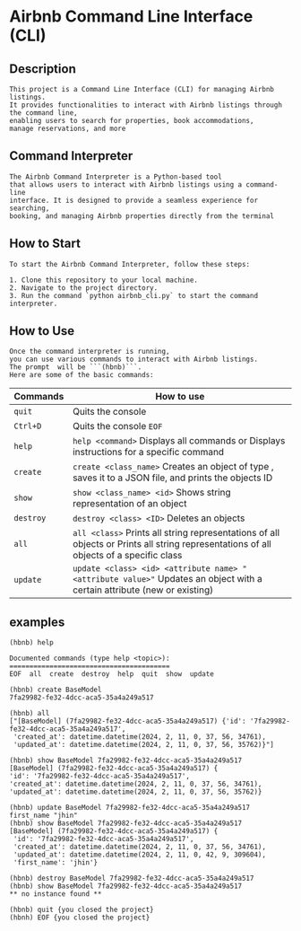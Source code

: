 # Airbnb Command Line Interface (CLI)

## Description
    This project is a Command Line Interface (CLI) for managing Airbnb listings.
    It provides functionalities to interact with Airbnb listings through the command line,
    enabling users to search for properties, book accommodations,
    manage reservations, and more

## Command Interpreter
    The Airbnb Command Interpreter is a Python-based tool
    that allows users to interact with Airbnb listings using a command-line
    interface. It is designed to provide a seamless experience for searching,
    booking, and managing Airbnb properties directly from the terminal
## How to Start
    To start the Airbnb Command Interpreter, follow these steps:

    1. Clone this repository to your local machine.
    2. Navigate to the project directory.
    3. Run the command `python airbnb_cli.py` to start the command interpreter.
## How to Use
    Once the command interpreter is running,
    you can use various commands to interact with Airbnb listings.
    The prompt  will be ```(hbnb)```.
    Here are some of the basic commands:

| Commands  | How to use |
| ------------- | ------------- |
| ```quit```  | Quits the console  |
| ```Ctrl+D```  | Quits the console `EOF`  |
| ```help```  | ```help <command>``` Displays all commands or Displays instructions for a specific command
| ```create```  | ```create <class_name>``` Creates an object of type , saves it to a JSON file, and prints the objects ID
| ```show```  |```show <class_name> <id>``` Shows string representation of an object
| ```destroy```  | ```destroy <class> <ID>``` Deletes an objects
| ```all```  | ```all <class>``` Prints all string representations of all objects or Prints all string representations of all objects of a specific class
| ```update```  | ```update <class> <id> <attribute name> "<attribute value>"``` Updates an object with a certain attribute (new or existing)


## examples 
    
```
(hbnb) help

Documented commands (type help <topic>):
========================================
EOF  all  create  destroy  help  quit  show  update
```    
```
(hbnb) create BaseModel
7fa29982-fe32-4dcc-aca5-35a4a249a517
```
```
(hbnb) all
["[BaseModel] (7fa29982-fe32-4dcc-aca5-35a4a249a517) {'id': '7fa29982-fe32-4dcc-aca5-35a4a249a517',
 'created_at': datetime.datetime(2024, 2, 11, 0, 37, 56, 34761),
 'updated_at': datetime.datetime(2024, 2, 11, 0, 37, 56, 35762)}"]
```
```
(hbnb) show BaseModel 7fa29982-fe32-4dcc-aca5-35a4a249a517
[BaseModel] (7fa29982-fe32-4dcc-aca5-35a4a249a517) {
'id': '7fa29982-fe32-4dcc-aca5-35a4a249a517', 
'created_at': datetime.datetime(2024, 2, 11, 0, 37, 56, 34761), 
'updated_at': datetime.datetime(2024, 2, 11, 0, 37, 56, 35762)}
```
```
(hbnb) update BaseModel 7fa29982-fe32-4dcc-aca5-35a4a249a517 first_name "jhin"
(hbnb) show BaseModel 7fa29982-fe32-4dcc-aca5-35a4a249a517
[BaseModel] (7fa29982-fe32-4dcc-aca5-35a4a249a517) {
 'id': '7fa29982-fe32-4dcc-aca5-35a4a249a517',
 'created_at': datetime.datetime(2024, 2, 11, 0, 37, 56, 34761),
 'updated_at': datetime.datetime(2024, 2, 11, 0, 42, 9, 309604), 
 'first_name': 'jhin'}
```
```
(hbnb) destroy BaseModel 7fa29982-fe32-4dcc-aca5-35a4a249a517
(hbnb) show BaseModel 7fa29982-fe32-4dcc-aca5-35a4a249a517
** no instance found **
```
```
(hbnb) quit {you closed the project}
(hbnh) EOF {you closed the project}
```
